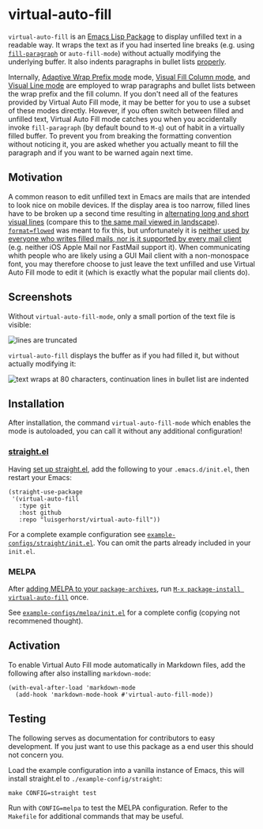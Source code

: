 # virtual-auto-fill

`virtual-auto-fill` is an [Emacs Lisp Package](https://www.gnu.org/software/emacs/manual/html_node/emacs/Packages.html) to display unfilled text in a readable way.  It wraps the text as if you had inserted line breaks (e.g. using [`fill-paragraph`](https://www.gnu.org/software/emacs/manual/html_node/emacs/Fill-Commands.html) or `auto-fill-mode`) without actually modifying the underlying buffer.  It also indents paragraphs in bullet lists [properly](https://stackoverflow.com/questions/13559061/emacs-how-to-keep-the-indentation-level-of-a-very-long-wrapped-line).

Internally, [Adaptive Wrap Prefix mode](http://elpa.gnu.org/packages/adaptive-wrap.html) mode, [Visual Fill Column mode](https://github.com/joostkremers/visual-fill-column), and [Visual Line mode](https://www.gnu.org/software/emacs/manual/html_node/emacs/Visual-Line-Mode.html) are employed to wrap paragraphs and bullet lists between the wrap prefix and the fill column. If you don't need all of the features provided by Virtual Auto Fill mode, it may be better for you to use a subset of these modes directly. However, if you often switch between filled and unfilled text, Virtual Auto Fill mode catches you when you accidentally invoke `fill-paragraph` (by default bound to `M-q`) out of habit in a virtually filled buffer. To prevent you from breaking the formatting convention without noticing it, you are asked whether you actually meant to fill the paragraph and if you want to be warned again next time.

## Motivation

A common reason to edit unfilled text in Emacs are mails that are intended to look nice on mobile devices. If the display area is too narrow, filled lines have to be broken up a second time resulting in [alternating long and short visual lines](./README-filled-mail-portrait.jpeg) (compare this to [the same mail viewed in landscape](./README-filled-mail-landscape.jpeg)). [`format=flowed`](https://tools.ietf.org/html/rfc3676) was meant to fix this, but unfortunately it is [neither used by everyone who writes filled mails, nor is it supported by every mail client](https://fastmail.blog/2016/12/17/format-flowed/) (e.g. neither iOS Apple Mail nor FastMail support it). When communicating whith people who are likely using a GUI Mail client with a non-monospace font, you may therefore choose to just leave the text unfilled and use Virtual Auto Fill mode to edit it (which is exactly what the popular mail clients do).

## Screenshots

Without `virtual-auto-fill-mode`, only a small portion of the text file is visible:

![lines are truncated](./README-screenshot-default.png "A plain text file viewed without virtual-auto-fill-mode")

`virtual-auto-fill` displays the buffer as if you had filled it, but without actually modifying it:

![text wraps at 80 characters, continuation lines in bullet list are indented](./README-screenshot-virtual-auto-fill.png "A plain text file viewed with virtual-auto-fill-mode enabled")

## Installation

After installation, the command `virtual-auto-fill-mode` which enables the mode is autoloaded, you can call it without any additional configuration!

### [straight.el](https://github.com/raxod502/straight.el)

Having [set up straight.el](https://github.com/raxod502/straight.el#getting-started), add the following to your `.emacs.d/init.el`, then restart your Emacs:

``` emacs-lisp
(straight-use-package
 '(virtual-auto-fill
   :type git
   :host github
   :repo "luisgerhorst/virtual-auto-fill"))
```

For a complete example configuration see [`example-configs/straight/init.el`](./example-configs/straight/init.el). You can omit the parts already included in your `init.el`.

### MELPA

After [adding MELPA to your `package-archives`](https://melpa.org/#/getting-started), run [`M-x package-install virtual-auto-fill`](https://www.gnu.org/software/emacs/manual/html_node/efaq/Basic-keys.html) once.

See [`example-configs/melpa/init.el`](./example-configs/melpa/init.el) for a complete config (copying not recommened thought).

## Activation

To enable Virtual Auto Fill mode automatically in Markdown files, add the following after also installing `markdown-mode`:

``` emacs-lisp
(with-eval-after-load 'markdown-mode
  (add-hook 'markdown-mode-hook #'virtual-auto-fill-mode))
```

## Testing

The following serves as documentation for contributors to easy development. If you just want to use this package as a end user this should not concern you.

Load the example configuration into a vanilla instance of Emacs, this will install straight.el to `./example-config/straight`:

``` shell
make CONFIG=straight test
```

Run with `CONFIG=melpa` to test the MELPA configuration. Refer to the `Makefile` for additional commands that may be useful.
